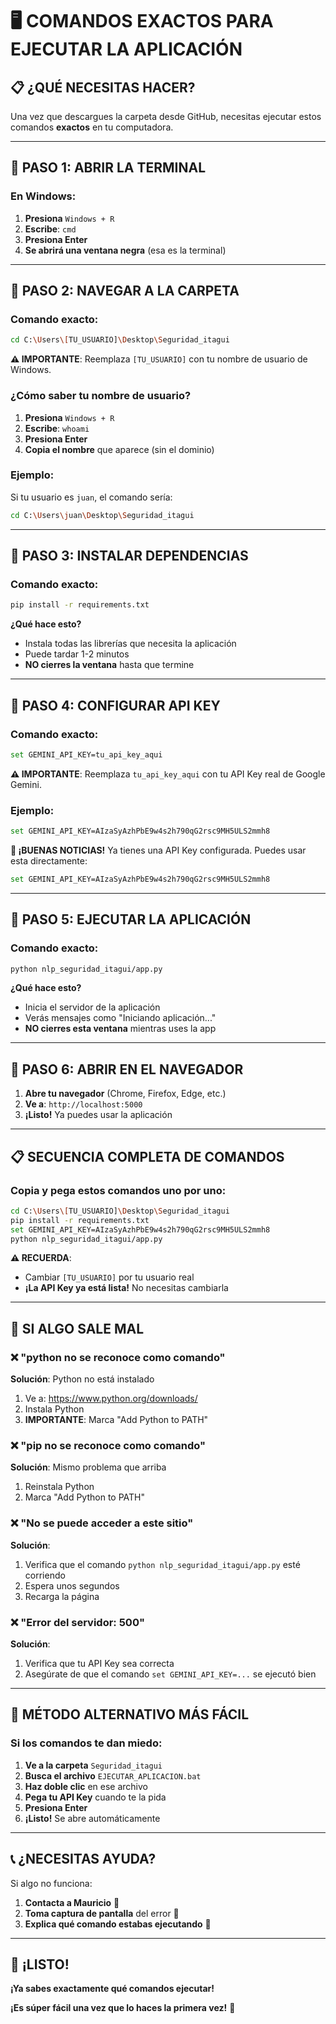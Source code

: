 # 🖥️ COMANDOS EXACTOS PARA EJECUTAR LA APLICACIÓN

## 📋 **¿QUÉ NECESITAS HACER?**

Una vez que descargues la carpeta desde GitHub, necesitas ejecutar estos comandos **exactos** en tu computadora.

---

## 🎯 **PASO 1: ABRIR LA TERMINAL**

### **En Windows:**
1. **Presiona** `Windows + R`
2. **Escribe**: `cmd`
3. **Presiona Enter**
4. **Se abrirá una ventana negra** (esa es la terminal)

---

## 🎯 **PASO 2: NAVEGAR A LA CARPETA**

### **Comando exacto:**
```bash
cd C:\Users\[TU_USUARIO]\Desktop\Seguridad_itagui
```

**⚠️ IMPORTANTE**: Reemplaza `[TU_USUARIO]` con tu nombre de usuario de Windows.

### **¿Cómo saber tu nombre de usuario?**
1. **Presiona** `Windows + R`
2. **Escribe**: `whoami`
3. **Presiona Enter**
4. **Copia el nombre** que aparece (sin el dominio)

### **Ejemplo:**
Si tu usuario es `juan`, el comando sería:
```bash
cd C:\Users\juan\Desktop\Seguridad_itagui
```

---

## 🎯 **PASO 3: INSTALAR DEPENDENCIAS**

### **Comando exacto:**
```bash
pip install -r requirements.txt
```

**¿Qué hace esto?**
- Instala todas las librerías que necesita la aplicación
- Puede tardar 1-2 minutos
- **NO cierres la ventana** hasta que termine

---

## 🎯 **PASO 4: CONFIGURAR API KEY**

### **Comando exacto:**
```bash
set GEMINI_API_KEY=tu_api_key_aqui
```

**⚠️ IMPORTANTE**: Reemplaza `tu_api_key_aqui` con tu API Key real de Google Gemini.

### **Ejemplo:**
```bash
set GEMINI_API_KEY=AIzaSyAzhPbE9w4s2h790qG2rsc9MH5ULS2mmh8
```

**🎉 ¡BUENAS NOTICIAS!** Ya tienes una API Key configurada. Puedes usar esta directamente:
```bash
set GEMINI_API_KEY=AIzaSyAzhPbE9w4s2h790qG2rsc9MH5ULS2mmh8
```

---

## 🎯 **PASO 5: EJECUTAR LA APLICACIÓN**

### **Comando exacto:**
```bash
python nlp_seguridad_itagui/app.py
```

**¿Qué hace esto?**
- Inicia el servidor de la aplicación
- Verás mensajes como "Iniciando aplicación..."
- **NO cierres esta ventana** mientras uses la app

---

## 🎯 **PASO 6: ABRIR EN EL NAVEGADOR**

1. **Abre tu navegador** (Chrome, Firefox, Edge, etc.)
2. **Ve a**: `http://localhost:5000`
3. **¡Listo!** Ya puedes usar la aplicación

---

## 📋 **SECUENCIA COMPLETA DE COMANDOS**

### **Copia y pega estos comandos uno por uno:**

```bash
cd C:\Users\[TU_USUARIO]\Desktop\Seguridad_itagui
pip install -r requirements.txt
set GEMINI_API_KEY=AIzaSyAzhPbE9w4s2h790qG2rsc9MH5ULS2mmh8
python nlp_seguridad_itagui/app.py
```

**⚠️ RECUERDA**: 
- Cambiar `[TU_USUARIO]` por tu usuario real
- **¡La API Key ya está lista!** No necesitas cambiarla

---

## 🚨 **SI ALGO SALE MAL**

### **❌ "python no se reconoce como comando"**
**Solución**: Python no está instalado
1. Ve a: https://www.python.org/downloads/
2. Instala Python
3. **IMPORTANTE**: Marca "Add Python to PATH"

### **❌ "pip no se reconoce como comando"**
**Solución**: Mismo problema que arriba
1. Reinstala Python
2. Marca "Add Python to PATH"

### **❌ "No se puede acceder a este sitio"**
**Solución**: 
1. Verifica que el comando `python nlp_seguridad_itagui/app.py` esté corriendo
2. Espera unos segundos
3. Recarga la página

### **❌ "Error del servidor: 500"**
**Solución**: 
1. Verifica que tu API Key sea correcta
2. Asegúrate de que el comando `set GEMINI_API_KEY=...` se ejecutó bien

---

## 🎯 **MÉTODO ALTERNATIVO MÁS FÁCIL**

### **Si los comandos te dan miedo:**

1. **Ve a la carpeta** `Seguridad_itagui`
2. **Busca el archivo** `EJECUTAR_APLICACION.bat`
3. **Haz doble clic** en ese archivo
4. **Pega tu API Key** cuando te la pida
5. **Presiona Enter**
6. **¡Listo!** Se abre automáticamente

---

## 📞 **¿NECESITAS AYUDA?**

Si algo no funciona:
1. **Contacta a Mauricio** 📱
2. **Toma captura de pantalla** del error 📸
3. **Explica qué comando estabas ejecutando** 📝

---

## 🎉 **¡LISTO!**

**¡Ya sabes exactamente qué comandos ejecutar!** 

**¡Es súper fácil una vez que lo haces la primera vez!** 🚀
